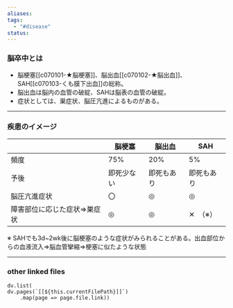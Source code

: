 ```yaml
---
aliases: 
tags:
  - "#disease"
status:
---
```

### 脳卒中とは
- 脳梗塞[[c070101-★脳梗塞]]、脳出血[[c070102-★脳出血]]、SAH[[c070103-くも膜下出血]]の総称。
- 脳出血は脳内の血管の破綻、SAHは脳表の血管の破綻。
- 症状としては、巣症状、脳圧亢進によるものがある。
--- 
### 疾患のイメージ

|                | 脳梗塞   | 脳出血   | SAH   |
| -------------- | ----- | ----- | ----- |
| 頻度             | 75%   | 20%   | 5%    |
| 予後             | 即死少ない | 即死もあり | 即死もあり |
| 脳圧亢進症状         | 〇     | ◎     | ◎     |
| 障害部位に応じた症状⇒巣症状 | ◎     | ◎     | ✕　（※） |

※ SAHでも3d~2wk後に脳梗塞のような症状がみられることがある。出血部位からの血液流入⇒脳血管攣縮⇒梗塞に似たような状態

---
### other linked files
```dataviewjs
dv.list(
dv.pages(`[[${this.currentFilePath}]]`)
	.map(page => page.file.link))
```